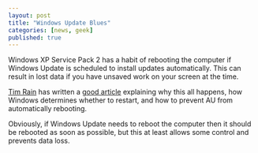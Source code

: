 ```yaml
---
layout: post
title: "Windows Update Blues"
categories: [news, geek]
published: true
---
```


Windows XP Service Pack 2 has a habit of rebooting the computer if Windows Update is scheduled to install updates automatically.  This can result in lost data if you have unsaved work on your screen at the time.

<a href="http://blogs.msdn.com/tim_rains">Tim Rain</a> has written a <a href="http://blogs.msdn.com/tim_rains/archive/2004/11/15/257877.aspx">good article</a> explaining why this all happens, how Windows determines whether to restart, and how to prevent AU from automatically rebooting.

Obviously, if Windows Update needs to reboot the computer then it should be rebooted as soon as possible, but this at least allows some control and prevents data loss.
